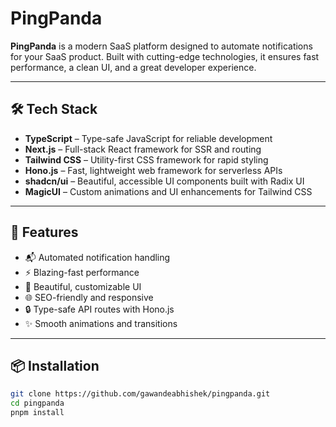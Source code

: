 # PingPanda

**PingPanda** is a modern SaaS platform designed to automate notifications for your SaaS product. Built with cutting-edge technologies, it ensures fast performance, a clean UI, and a great developer experience.

---

## 🛠️ Tech Stack

- **TypeScript** – Type-safe JavaScript for reliable development  
- **Next.js** – Full-stack React framework for SSR and routing  
- **Tailwind CSS** – Utility-first CSS framework for rapid styling  
- **Hono.js** – Fast, lightweight web framework for serverless APIs  
- **shadcn/ui** – Beautiful, accessible UI components built with Radix UI  
- **MagicUI** – Custom animations and UI enhancements for Tailwind CSS  

---

## 🚀 Features

- 📬 Automated notification handling
- ⚡ Blazing-fast performance
- 🎨 Beautiful, customizable UI
- 🌐 SEO-friendly and responsive
- 🔒 Type-safe API routes with Hono.js
- ✨ Smooth animations and transitions

---

## 📦 Installation

```bash
git clone https://github.com/gawandeabhishek/pingpanda.git
cd pingpanda
pnpm install
